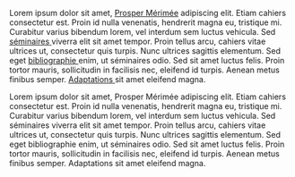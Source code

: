 Lorem ipsum dolor sit amet, [Prosper Mérimée](#) adipiscing elit. Etiam cahiers consectetur est. Proin id nulla venenatis, hendrerit magna eu, tristique mi. Curabitur varius bibendum lorem, vel interdum sem luctus vehicula. Sed [séminaires ](#)viverra elit sit amet tempor. Proin tellus arcu, cahiers vitae ultrices ut, consectetur quis turpis. Nunc ultrices sagittis elementum. Sed eget [bibliographie ](#)enim, ut séminaires odio. Sed sit amet luctus felis. Proin tortor mauris, sollicitudin in facilisis nec, eleifend id turpis. Aenean metus finibus semper. [Adaptations ](#)sit amet eleifend magna.

Lorem ipsum dolor sit amet, Prosper Mérimée adipiscing elit. Etiam cahiers consectetur est. Proin id nulla venenatis, hendrerit magna eu, tristique mi. Curabitur varius bibendum lorem, vel interdum sem luctus vehicula. Sed séminaires viverra elit sit amet tempor. Proin tellus arcu, cahiers vitae ultrices ut, consectetur quis turpis. Nunc ultrices sagittis elementum. Sed eget bibliographie enim, ut séminaires odio. Sed sit amet luctus felis. Proin tortor mauris, sollicitudin in facilisis nec, eleifend id turpis. Aenean metus finibus semper. Adaptations sit amet eleifend magna.